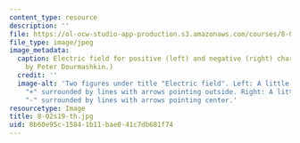 ```yaml
---
content_type: resource
description: ''
file: https://ol-ocw-studio-app-production.s3.amazonaws.com/courses/8-02-physics-ii-electricity-and-magnetism-spring-2019/8b60e95c15841b11bae041c7db681f74_8-02s19-th.jpg
file_type: image/jpeg
image_metadata:
  caption: Electric field for positive (left) and negative (right) charges. (Image
    by Peter Dourmashkin.)
  credit: ''
  image-alt: 'Two figures under title "Electric field". Left: A little circle labeled
    "+" surrounded by lines with arrows pointing outside. Right: A little circle labeled
    "-" surrounded by lines with arrows pointing center.'
resourcetype: Image
title: 8-02s19-th.jpg
uid: 8b60e95c-1584-1b11-bae0-41c7db681f74
---
```


